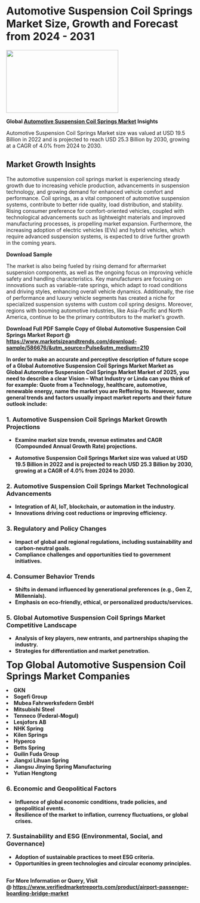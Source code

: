 <H1>Automotive Suspension Coil Springs Market Size, Growth and Forecast from 2024 - 2031</H1><img class="aligncenter size-medium wp-image-584254" src="https://thirdeyenews.in/wp-content/uploads/2024/09/Global-Market-Research-300x168.jpeg" alt="" width="300" height="168" /><p><strong>Global&nbsp;<a href="https://www.marketsizeandtrends.com/download-sample/586676/&amp;utm_source=Pulse&amp;utm_medium=210">Automotive Suspension Coil Springs Market</a> Insights</strong></p><p>Automotive Suspension Coil Springs Market size was valued at USD 19.5 Billion in 2022 and is projected to reach USD 25.3 Billion by 2030, growing at a CAGR of 4.0% from 2024 to 2030.</p><p><h2>Market Growth Insights</h2> <p>The automotive suspension coil springs market is experiencing steady growth due to increasing vehicle production, advancements in suspension technology, and growing demand for enhanced vehicle comfort and performance. Coil springs, as a vital component of automotive suspension systems, contribute to better ride quality, load distribution, and stability. Rising consumer preference for comfort-oriented vehicles, coupled with technological advancements such as lightweight materials and improved manufacturing processes, is propelling market expansion. Furthermore, the increasing adoption of electric vehicles (EVs) and hybrid vehicles, which require advanced suspension systems, is expected to drive further growth in the coming years.</p> <p><strong>Download Sample</strong></p> <p>The market is also being fueled by rising demand for aftermarket suspension components, as well as the ongoing focus on improving vehicle safety and handling characteristics. Key manufacturers are focusing on innovations such as variable-rate springs, which adapt to road conditions and driving styles, enhancing overall vehicle dynamics. Additionally, the rise of performance and luxury vehicle segments has created a niche for specialized suspension systems with custom coil spring designs. Moreover, regions with booming automotive industries, like Asia-Pacific and North America, continue to be the primary contributors to the market's growth.</p> <p><strong></p><p><span class=""><strong>Download Full PDF Sample Copy of Global Automotive Suspension Coil Springs Market Report</strong> @ <a href="https://www.marketsizeandtrends.com/download-sample/586676/&amp;utm_source=Pulse&amp;utm_medium=210" target="_blank">https://www.marketsizeandtrends.com/download-sample/586676/&amp;utm_source=Pulse&amp;utm_medium=210</a></span></p><p>In order to make an accurate and perceptive description of future scope of a Global&nbsp;Automotive Suspension Coil Springs Market Market as Global&nbsp;Automotive Suspension Coil Springs Market Market of 2025, you need to describe a clear Vision &ndash; What Industry or Linda can you think of for example: Quote from a Technology, healthcare, automotive, renewable energy, name the market you are Reffering to. However, some general trends and factors usually impact market reports and their future outlook include:</p><h3>1.&nbsp;<strong>Automotive Suspension Coil Springs Market Growth Projections</strong></h3><ul><li>Examine market size trends, revenue estimates and CAGR (Compounded Annual Growth Rate) projections.</li><li><p>Automotive Suspension Coil Springs Market size was valued at USD 19.5 Billion in 2022 and is projected to reach USD 25.3 Billion by 2030, growing at a CAGR of 4.0% from 2024 to 2030.</p></li></ul><h3>2.&nbsp;<strong>Automotive Suspension Coil Springs Market Technological Advancements</strong></h3><ul><li>Integration of AI, IoT, blockchain, or automation in the industry.</li><li>Innovations driving cost reductions or improving efficiency.</li></ul><h3>3.&nbsp;<strong>Regulatory and Policy Changes</strong></h3><ul><li>Impact of global and regional regulations, including sustainability and carbon-neutral goals.</li><li>Compliance challenges and opportunities tied to government initiatives.</li></ul><h3>4.&nbsp;<strong>Consumer Behavior Trends</strong></h3><ul><li>Shifts in demand influenced by generational preferences (e.g., Gen Z, Millennials).</li><li>Emphasis on eco-friendly, ethical, or personalized products/services.</li></ul><h3>5.&nbsp;<strong>Global Automotive Suspension Coil Springs Market Competitive Landscape</strong></h3><ul><li>Analysis of key players, new entrants, and partnerships shaping the industry.</li><li>Strategies for differentiation and market penetration.</li></ul><p data-pm-slice="1 1 []"><span style="color: inherit; font-family: inherit; font-size: 25px;">Top Global Automotive Suspension Coil Springs Market Companies</span></p><div class="" data-test-id=""><p><li>GKN</li><li> Sogefi Group</li><li> Mubea Fahrwerksfedern GmbH</li><li> Mitsubishi Steel</li><li> Tenneco (Federal-Mogul)</li><li> Lesjofors AB</li><li> NHK Spring</li><li> Kilen Springs</li><li> Hyperco</li><li> Betts Spring</li><li> Guilin Fuda Group</li><li> Jiangxi Lihuan Spring</li><li> Jiangsu Jinying Spring Manufacturing</li><li> Yutian Hengtong</li></p></div><h3>6.&nbsp;<strong>Economic and Geopolitical Factors</strong></h3><ul><li>Influence of global economic conditions, trade policies, and geopolitical events.</li><li>Resilience of the market to inflation, currency fluctuations, or global crises.</li></ul><h3>7.&nbsp;<strong>Sustainability and ESG (Environmental, Social, and Governance)</strong></h3><ul><li>Adoption of sustainable practices to meet ESG criteria.</li><li>Opportunities in green technologies and circular economy principles.</li></ul><h2><strong style="font-size: 14px;">For More Information or Query, Visit @&nbsp;</strong><a style="background-color: #ffffff; font-size: 14px;" href="https://www.marketsizeandtrends.com/report/automotive-suspension-coil-springs-market/" target="_blank">https://www.verifiedmarketreports.com/product/airport-passenger-boarding-bridge-market</a></h2>
